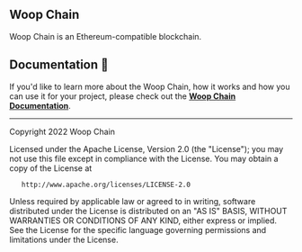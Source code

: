 
## Woop Chain

Woop Chain is an Ethereum-compatible blockchain.


## Documentation 📝

If you'd like to learn more about the Woop Chain, how it works and how you can use it for your project,
please check out the **[Woop Chain Documentation](https://docs.wikiwoop.com/)**.

---

Copyright 2022 Woop Chain

Licensed under the Apache License, Version 2.0 (the "License");
you may not use this file except in compliance with the License.
You may obtain a copy of the License at

       http://www.apache.org/licenses/LICENSE-2.0

Unless required by applicable law or agreed to in writing, software
distributed under the License is distributed on an "AS IS" BASIS,
WITHOUT WARRANTIES OR CONDITIONS OF ANY KIND, either express or implied.
See the License for the specific language governing permissions and
limitations under the License.

